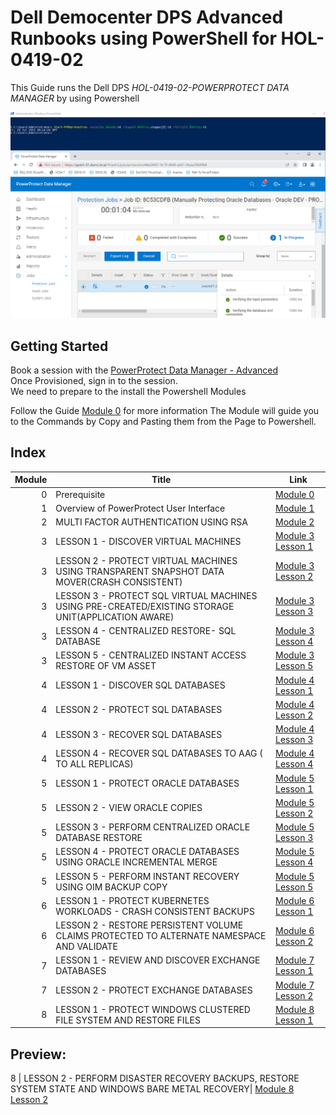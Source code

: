 # Dell Democenter DPS Advanced Runbooks using PowerShell for HOL-0419-02

This Guide runs the Dell DPS *HOL-0419-02-POWERPROTECT DATA MANAGER* by using Powershell

![Alt text](./images/image-77.png)

## Getting Started

Book a session with the [PowerProtect Data Manager - Advanced](https://democenter.dell.com/hol/HOL-0419-02)   
Once Provisioned, sign in to the session.  
We need to prepare to the install the Powershell Modules

Follow the Guide [Module 0](./Module_0.md) for more information 
The Module will guide you to the Commands by Copy and Pasting them from the Page to Powershell.  

## Index

Module | Title | Link
------:|---------------------|---
0 | Prerequisite | [Module 0](Module_0.md)
1 | Overview of PowerProtect User Interface | [Module 1](Module_1.md)
2 | MULTI FACTOR AUTHENTICATION USING RSA | [Module 2](Module_2.md)
3 | LESSON 1 - DISCOVER VIRTUAL MACHINES | [Module 3 Lesson 1](./Module_3_1.md)
3 | LESSON 2 - PROTECT VIRTUAL MACHINES USING TRANSPARENT SNAPSHOT DATA MOVER(CRASH CONSISTENT) | [Module 3 Lesson 2](./Module_3_2.md)
3 | LESSON 3 - PROTECT SQL VIRTUAL MACHINES USING PRE-CREATED/EXISTING STORAGE UNIT(APPLICATION AWARE) | [Module 3 Lesson 3](./Module_3_3.md)
3 | LESSON 4 - CENTRALIZED RESTORE- SQL DATABASE | [Module 3 Lesson 4](./Module_3_4.md)
3 | LESSON 5 - CENTRALIZED INSTANT ACCESS RESTORE OF VM ASSET | [Module 3 Lesson 5](./Module_3_5.md)
4 | LESSON 1 - DISCOVER SQL DATABASES | [Module 4 Lesson 1](./Module_4_1.md)
4 | LESSON 2 - PROTECT SQL DATABASES | [Module 4 Lesson 2](./Module_4_2.md)
4 | LESSON 3 - RECOVER SQL DATABASES | [Module 4 Lesson 3](./Module_4_3.md)
4 | LESSON 4 - RECOVER SQL DATABASES TO AAG ( TO ALL REPLICAS) | [Module 4 Lesson 4](./Module_4_4.md)
5 | LESSON 1 - PROTECT ORACLE DATABASES | [Module 5 Lesson 1](./Module_5_1.md)
5 | LESSON 2 - VIEW ORACLE COPIES | [Module 5 Lesson 2](./Module_5_2.md)
5 | LESSON 3 - PERFORM CENTRALIZED ORACLE DATABASE RESTORE | [Module 5 Lesson 3](./Module_5_3.md)
5 | LESSON 4 - PROTECT ORACLE DATABASES USING ORACLE INCREMENTAL MERGE | [Module 5 Lesson 4](./Module_5_4.md)
5 | LESSON 5 - PERFORM INSTANT RECOVERY USING OIM BACKUP COPY | [Module 5 Lesson 5](./Module_5_5.md)
6 | LESSON 1 - PROTECT KUBERNETES WORKLOADS - CRASH CONSISTENT BACKUPS | [Module 6 Lesson 1](./Module_6_1.md)
6 | LESSON 2 - RESTORE PERSISTENT VOLUME CLAIMS PROTECTED TO ALTERNATE NAMESPACE AND VALIDATE | [Module 6 Lesson 2](./Module_6_2.md)
7 | LESSON 1 - REVIEW AND DISCOVER EXCHANGE DATABASES | [Module 7 Lesson 1](./Module_7_1.md)
7 | LESSON 2 - PROTECT EXCHANGE DATABASES | [Module 7 Lesson 2](./Module_7_2.md)
8 | LESSON 1 - PROTECT WINDOWS CLUSTERED FILE SYSTEM AND RESTORE FILES | [Module 8 Lesson 1](./Module_8_1.md)


## Preview:
8 | LESSON 2 - PERFORM DISASTER RECOVERY BACKUPS, RESTORE SYSTEM STATE AND WINDOWS BARE METAL RECOVERY| [Module 8 Lesson 2](./Module_8_2.md)

